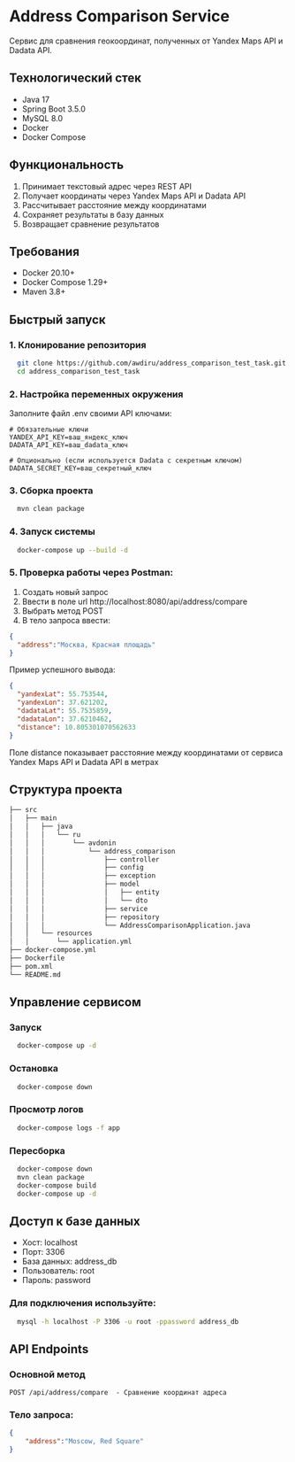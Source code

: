 # Address Comparison Service

Сервис для сравнения геокоординат, полученных от Yandex Maps API и Dadata API.

## Технологический стек
- Java 17
- Spring Boot 3.5.0
- MySQL 8.0
- Docker
- Docker Compose

## Функциональность
1. Принимает текстовый адрес через REST API
2. Получает координаты через Yandex Maps API и Dadata API
3. Рассчитывает расстояние между координатами
4. Сохраняет результаты в базу данных
5. Возвращает сравнение результатов

## Требования
- Docker 20.10+
- Docker Compose 1.29+
- Maven 3.8+

## Быстрый запуск

### 1. Клонирование репозитория
```bash
  git clone https://github.com/awdiru/address_comparison_test_task.git
  cd address_comparison_test_task
```
### 2. Настройка переменных окружения
Заполните файл .env своими API ключами:
```evn
# Обязательные ключи
YANDEX_API_KEY=ваш_яндекс_ключ
DADATA_API_KEY=ваш_dadata_ключ

# Опционально (если используется Dadata с секретным ключом)
DADATA_SECRET_KEY=ваш_секретный_ключ
```
### 3. Сборка проекта
```bash
  mvn clean package
```
### 4. Запуск системы
```bash
  docker-compose up --build -d
```
### 5. Проверка работы через Postman:
1. Создать новый запрос
2. Ввести в поле url http://localhost:8080/api/address/compare
3. Выбрать метод POST
4. В тело запроса ввести:
```json
{
  "address":"Москва, Красная площадь"
}
```
Пример успешного вывода:
```json
{
  "yandexLat": 55.753544,
  "yandexLon": 37.621202,
  "dadataLat": 55.7535859,
  "dadataLon": 37.6210462,
  "distance": 10.805301070562633
}
```
Поле distance показывает расстояние между координатами от сервиса \
Yandex Maps API и Dadata API в метрах
## Структура проекта
```txt
├── src
│   ├── main
│   │   ├── java
│   │   │   └── ru
│   │   │       └── avdonin
│   │   │           └── address_comparison
│   │   │               ├── controller
│   │   │               ├── config
│   │   │               ├── exception
│   │   │               ├── model
│   │   │               │   ├── entity
│   │   │               │   └── dto
│   │   │               ├── service
│   │   │               ├── repository
│   │   │               └── AddressComparisonApplication.java
│   │   └── resources
│   │       └── application.yml
├── docker-compose.yml
├── Dockerfile
├── pom.xml
└── README.md
```
## Управление сервисом
### Запуск
```bash
  docker-compose up -d
```
### Остановка
```bash
  docker-compose down
```
### Просмотр логов
```bash
  docker-compose logs -f app
```
### Пересборка
```bash
  docker-compose down
  mvn clean package
  docker-compose build
  docker-compose up -d
```
## Доступ к базе данных
- Хост: localhost
- Порт: 3306
- База данных: address_db
- Пользователь: root
- Пароль: password
### Для подключения используйте:
```bash
  mysql -h localhost -P 3306 -u root -ppassword address_db
```
## API Endpoints
### Основной метод
```
POST /api/address/compare  - Сравнение координат адреса
```
### Тело запроса:
```json
{
    "address":"Moscow, Red Square"
}
```
